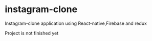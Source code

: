 # instagram-clone
Instagram-clone application using React-native,Firebase and redux


Project is not finished yet
